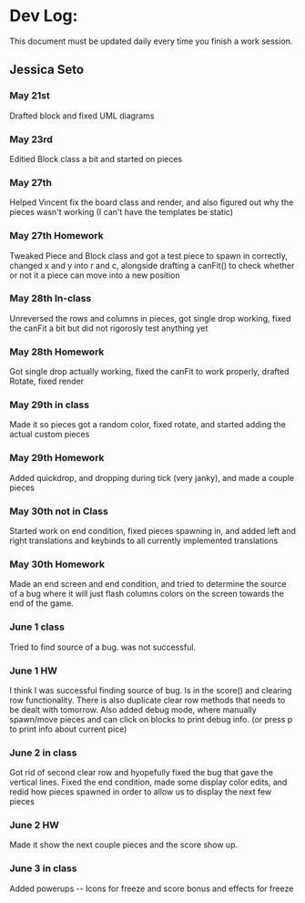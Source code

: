 # Dev Log:

This document must be updated daily every time you finish a work session.

## Jessica Seto

### May 21st
Drafted block and fixed UML diagrams

### May 23rd
Editied Block class a bit and started on pieces

### May 27th
Helped Vincent fix the board class and render, and also figured out why the pieces wasn't working (I can't have the templates be static)

### May 27th Homework
Tweaked Piece and Block class and got a test piece to spawn in correctly, changed x and y into r and c, alongside drafting a canFit() to check whether or not it a piece can move into a new position

### May 28th In-class
Unreversed the rows and columns in pieces, got single drop working, fixed the canFit a bit but did not rigorosly test anything yet

### May 28th Homework
Got single drop actually working, fixed the canFit to work properly, drafted Rotate, fixed render

### May 29th in class
Made it so pieces got a random color, fixed rotate, and started adding the actual custom pieces

### May 29th Homework
Added quickdrop, and dropping during tick (very janky), and made a couple pieces

### May 30th not in Class
Started work on end condition, fixed pieces spawning in, and added left and right translations and keybinds to all currently implemented translations

### May 30th Homework
Made an end screen and end condition, and tried to determine the source of a bug where it will just flash columns colors on the screen towards the end of the game.

### June 1 class
Tried to find source of a bug. was not successful.

### June 1 HW
I think I was successful finding source of bug. Is in the score() and clearing row functionality. There is also duplicate clear row methods that needs to be dealt with tomorrow. Also added debug mode, where manually spawn/move pieces and can click on blocks to print debug info. (or press p to print info about current pice)

### June 2 in class
Got rid of second clear row and hyopefully fixed the bug that gave the vertical lines. Fixed the end condition, made some display color edits, and redid how pieces spawned in order to allow us to display the next few pieces

### June 2 HW
Made it show the next couple pieces and the score show up. 

### June 3 in class
Added powerups -- Icons for freeze and score bonus and effects for freeze
